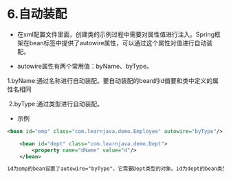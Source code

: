 # 6.自动装配

- 在xml配置文件里面，创建类的示例过程中需要对属性值进行注入。Spring框架在bean标签中提供了autowire属性，可以通过这个属性对值进行自动装配。

- autowire属性有两个常用值：byName、byType。

​		1.byName:通过名称进行自动装配。要自动装配的bean的id值要和类中定义的属性名相同

​		2.byType:通过类型进行自动装配。

- 示例

```xml
<bean id="emp" class="com.learnjava.demo.Employee" autowire="byType"/>

    <bean id="dept" class="com.learnjava.demo.Dept">
        <property name="dName" value="d"/>
    </bean>

id为emp的bean设置了autowire="byType"，它需要Dept类型的对象。id为dept的bean类型是Dept，所以这个bean会自动装配到id为emp的bean中。
```

